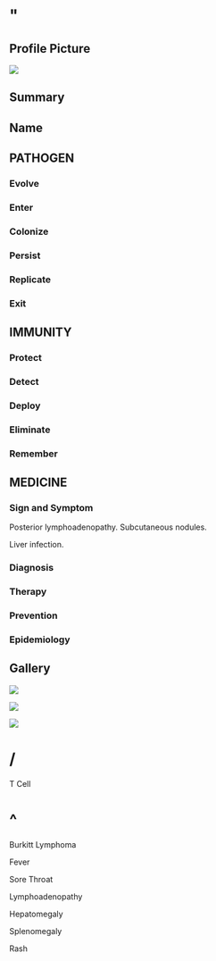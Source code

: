 # "

## Profile Picture

![](1.jpeg)

## Summary

## Name

## PATHOGEN

### Evolve

### Enter

### Colonize

### Persist

### Replicate

### Exit

## IMMUNITY

### Protect

### Detect

### Deploy

### Eliminate

### Remember

## MEDICINE

### Sign and Symptom

Posterior lymphoadenopathy.
Subcutaneous nodules.

Liver infection.

### Diagnosis

### Therapy

### Prevention

### Epidemiology

## Gallery

![](2.jpeg)

![](3.jpeg)

![](4.jpeg)

# /

T Cell

# ^

Burkitt Lymphoma

Fever

Sore Throat

Lymphoadenopathy

Hepatomegaly

Splenomegaly

Rash
